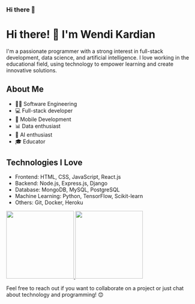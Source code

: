 ### Hi there 👋

# Hi there! 👋 I'm Wendi Kardian

I'm a passionate programmer with a strong interest in full-stack development, data science, and artificial intelligence. I love working in the educational field, using technology to empower learning and create innovative solutions.

## About Me
- 🧑‍💻 Software Engineering
- 💻 Full-stack developer
- 📲 Mobile Development
- 📊 Data enthusiast
- 🤖 AI enthusiast
- 🎓 Educator


## Technologies I Love
- Frontend: HTML, CSS, JavaScript, React.js
- Backend: Node.js, Express.js, Django
- Database: MongoDB, MySQL, PostgreSQL
- Machine Learning: Python, TensorFlow, Scikit-learn
- Others: Git, Docker, Heroku

<p align="left">
<a href="https://github.com/wendikardian">
  <img height="180em" src="https://github-readme-stats-eight-theta.vercel.app/api?username=wendikardian&show_icons=true&theme=algolia&include_all_commits=true&count_private=true"/>
  <img height="180em" src="https://github-readme-stats-eight-theta.vercel.app/api/top-langs/?username=penuliscode&layout=compact&layout=compact&theme=algolia"/>
</a>
</p>

Feel free to reach out if you want to collaborate on a project or just chat about technology and programming! 😊

